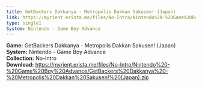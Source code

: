 ```yaml
---
title: GetBackers Dakkanya - Metropolis Dakkan Sakusen! (Japan)
link: https://myrient.erista.me/files/No-Intro/Nintendo%20-%20Game%20Boy%20Advance/GetBackers%20Dakkanya%20-%20Metropolis%20Dakkan%20Sakusen!%20(Japan).zip
type: single1
System: Nintendo - Game Boy Advance
---
```

<b>Game:</b> GetBackers Dakkanya - Metropolis Dakkan Sakusen! (Japan)<br>
<b>System:</b> Nintendo - Game Boy Advance<br>
<b>Collection:</b> No-Intro<br>
<b>Download:</b> https://myrient.erista.me/files/No-Intro/Nintendo%20-%20Game%20Boy%20Advance/GetBackers%20Dakkanya%20-%20Metropolis%20Dakkan%20Sakusen!%20(Japan).zip